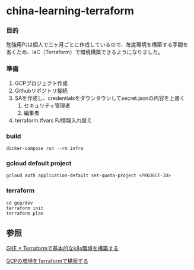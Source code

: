 # china-learning-terraform

### 目的
勉強用PJは個人で三ヶ月ごとに作成しているので、毎度環境を構築する手間を省くため、IaC（Terraform）で環境構築できるようになりました。

### 準備
1. GCPプロジェクト作成
2. Githubリポジトリ接続
3. SAを作成し、credentialsをダウンタウンしてsecret.jsonの内容を上書く
   1. セキュリティ管理者
   2. 編集者
4. terraform.tfvars PJ情報入れ替え
  
### build
``` shell
docker-compose run --rm infra
```

### gcloud default project
``` shell
gcloud auth application-default set-quota-project <PROJECT-ID>
```

### terraform
``` shell
cd gcp/dev
terraform init
terraform plan
```

## 参照
[GKE × Terraformで基本的なk8s環境を構築する][def]

[def]: https://laboratory.kiyono-co.jp/1032/gcp/

[GCPの環境をTerraformで構築する][def2]

[def2]: https://zenn.dev/slowhand/articles/9d8559de23dcd4